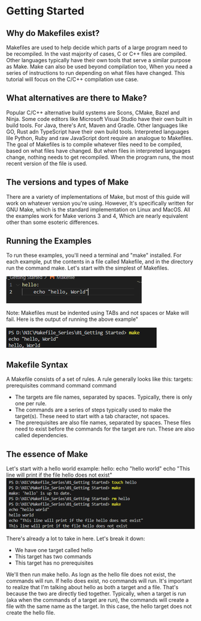 # Getting Started

## Why do Makefiles exist?
Makefiles are used to help decide which parts of a large program need to be recompiled. In the vast majority of cases, C or C++ files are compiled. Other languages typically have their own tools that serve a similar purpose as Make. Make can also be used beyond compilation too, When you need a series of instructions to run depending on what files have changed. This tutorial will focus on the C/C++ compilation use case.

## What alternatives are there to Make?
Popular C/C++ alternative build systems are Scons, CMake, Bazel and Ninja. Some code editors like Microsoft Visual Studio have their own built in build tools. For Java, there's Ant, Maven and Gradle. Other languages like GO, Rust adn TypeScript have their own build tools.
Interpreted languages lile Python, Ruby and raw JavaScript dont require an analogue to Makefiles. The goal of Makefiles is to compile whatever files need to be compiled, based on what files have changed. But when files in interpreted languages change, nothing needs to get recompiled. When the program runs, the most recent version of the file is used.

## The versions and types of Make
There are a variety of implementations of Make, but most of this guide will work on whatever version you're using. However, It's specifically written for GNU Make, which is the standard implementation on Linux and MacOS. All the examples work for Make verions 3 and 4, Which are nearly equivalent other than some esoteric differences.

## Running the Examples 
To run these examples, you'll need a terminal and "make" installed. For each example, put the contents in a file called Makefile, and in the directory run the command make. Let's start with the simplest of Makefiles.

![alt text](image.png)

Note: Makefiles must be indented using TABs and not spaces or Make will fail.
Here is the output of running the above example"

![alt text](image-1.png)

## Makefile Syntax
A Makefile consists of a set of rules. A rule generally looks like this:
    targets: prerequisites
        command
        command
        command
- The targets are file names, separated by spaces. Typically, there is only one per rule.
- The commands are a series of steps typically used to make the target(s). These need to start with a tab character, not spaces.
- The prerequisites are also file names, separated by spaces. These files need to exist before the commands for the target are run. These are also called dependencies.

## The essence of Make
Let's start with a hello world example:
    hello:
        echo "hello world"
        echo "This line will print if the file hello does not exist"
![alt text](image-2.png)

There's already a lot to take in here. Let's break it down:
- We have one target called hello
- This target has two commands
- This target has no prerequisites

We'll then run make hello. As logn as the hello file does not exist, the commands will run. If hello does exist, no commands will run.
It's important to realize that I'm talking about hello as both a target and a file. That's because the two are directly tied together.
Typically, when a target is run (aka when the commands of a target are run), the commands will create a file with the same name as the target. In this case, the hello target does not create the hello file.